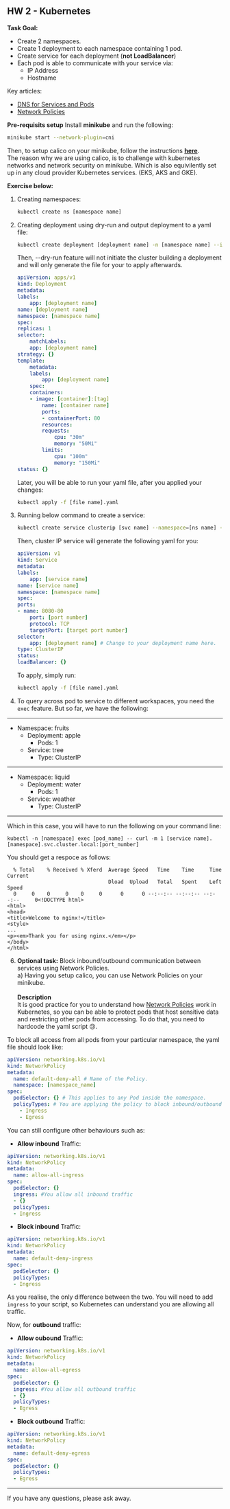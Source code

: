 ## HW 2 - Kubernetes
**Task Goal:** 
* Create 2 namespaces.
* Create 1 deployment to each namespace containing 1 pod.
* Create service for each deployment (**not LoadBalancer**)
* Each pod is able to communicate with your service via: 
    * IP Address
    * Hostname

Key articles: 
* [DNS for Services and Pods](https://kubernetes.io/docs/concepts/services-networking/dns-pod-service/)
* [Network Policies](https://kubernetes.io/docs/concepts/services-networking/network-policies/)

**Pre-requisits setup**
Install **minikube** and run the following: <br/>
```bash
minikube start --network-plugin=cni
```

Then, to setup calico on your minikube, follow the instructions **[here](https://projectcalico.docs.tigera.io/getting-started/kubernetes/minikube#create-a-single-node-minikube-cluster)**. <br/>
The reason why we are using calico, is to challenge with kubernetes networks and network security on minikube. Which is also equivilently set up in any cloud provider Kubernetes services. (EKS, AKS and GKE).

**Exercise below:**
1) Creating namespaces: 
    ```bash 
    kubectl create ns [namespace name]
    ```

2) Creating deployment using dry-run and output deployment to a yaml file:
    ```bash
    kubectl create deployment [deployment name] -n [namespace name] --image=[image:tag] --port=[port no.] --dry-run=[client | server | none] -o yaml > [file name].yaml
    ```
    Then, --dry-run feature will not initiate the cluster building a deployment and will only generate the file for your to apply afterwards. 
    ```yaml
    apiVersion: apps/v1
    kind: Deployment
    metadata:
    labels:
        app: [deployment name]
    name: [deployment name]
    namespace: [namespace name]
    spec:
    replicas: 1
    selector:
        matchLabels:
        app: [deployment name]
    strategy: {}
    template:
        metadata:
        labels:
            app: [deployment name]
        spec:
        containers:
        - image: [container]:[tag]
            name: [container name]
            ports:
            - containerPort: 80
            resources:
            requests:
                cpu: "30m"
                memory: "50Mi"
            limits:
                cpu: "100m"
                memory: "150Mi"
    status: {}
    ```
    Later, you will be able to run your yaml file, after you applied your changes: 
    ```bash
    kubectl apply -f [file name].yaml
    ```

3) Running below command to create a service: 
    ```bash
    kubectl create service clusterip [svc name] --namespace=[ns name] --tcp=[port no.]:[target no.] --dry-run=[client | server | none] -o yaml > [file name].yaml
    ```
    Then, cluster IP service will generate the following yaml for you: 
    ```yaml
    apiVersion: v1
    kind: Service
    metadata:
    labels:
        app: [service name]
    name: [service name]
    namespace: [namespace name]
    spec:
    ports:
    - name: 8080-80
        port: [port number]
        protocol: TCP
        targetPort: [target port number]
    selector:
        app: [deployment name] # Change to your deployment name here.
    type: ClusterIP
    status:
    loadBalancer: {}
    ```

    To apply, simply run: 
    ```bash
    kubectl apply -f [file name].yaml
    ```

4) To query across pod to service to different workspaces, you need the `exec` feature. 
But so far, we have the following: 
---
* Namespace: fruits
    * Deployment: apple
        * Pods: 1
    * Service: tree
        * Type: ClusterIP
---
* Namespace: liquid
    * Deployment: water
        * Pods: 1
    * Service: weather
        * Type: ClusterIP
---
Which in this case, you will have to run the following on your command line: 
```command
kubectl -n [namespace] exec [pod_name] -- curl -m 1 [service name].[namespace].svc.cluster.local:[port_number]
```

You should get a respoce as follows: 
```command
  % Total    % Received % Xferd  Average Speed   Time    Time     Time  Current
                                 Dload  Upload   Total   Spent    Left  Speed
  0     0    0     0    0     0      0      0 --:--:-- --:--:-- --:--:--     0<!DOCTYPE html>
<html>
<head>
<title>Welcome to nginx!</title>
<style>
...
<p><em>Thank you for using nginx.</em></p>
</body>
</html>
```

6) **Optional task:** Block inbound/outbound communication between services using Network Policies. <br/>
    a) Having you setup calico, you can use Network Policies on your minikube. <br/> <br/>
**Description** <br/>
It is good practice for you to understand how [Network Policies](https://kubernetes.io/docs/concepts/services-networking/network-policies/) work in Kubernetes, so you can be able to protect pods that host sensitive data and restricting other pods from accessing. To do that, you need to hardcode the yaml script 😢.

To block all access from all pods from your particular namespace, the yaml file should look like: 
```yaml
apiVersion: networking.k8s.io/v1
kind: NetworkPolicy
metadata:
  name: default-deny-all # Name of the Policy.
  namespace: [namespace_name] 
spec:
  podSelector: {} # This applies to any Pod inside the namespace.
  policyTypes: # You are applying the policy to block inbound/outbound traffic. 
    - Ingress
    - Egress
```

You can still configure other behaviours such as: 
- **Allow inbound** Traffic: 
```yaml
apiVersion: networking.k8s.io/v1
kind: NetworkPolicy
metadata:
  name: allow-all-ingress
spec:
  podSelector: {}
  ingress: #You allow all inbound traffic 
  - {}
  policyTypes:
  - Ingress
```
- **Block inbound** Traffic:
```yaml
apiVersion: networking.k8s.io/v1
kind: NetworkPolicy
metadata:
  name: default-deny-ingress
spec:
  podSelector: {}
  policyTypes:
  - Ingress
```
As you realise, the only difference between the two. You will need to add `ingress` to your script, so Kubernetes can understand you are allowing all traffic. 

Now, for **outbound** traffic: 
- **Allow oubound** Traffic: 
```yaml
apiVersion: networking.k8s.io/v1
kind: NetworkPolicy
metadata:
  name: allow-all-egress
spec:
  podSelector: {}
  ingress: #You allow all outbound traffic 
  - {}
  policyTypes:
  - Egress
```
- **Block outbound** Traffic:
```yaml
apiVersion: networking.k8s.io/v1
kind: NetworkPolicy
metadata:
  name: default-deny-egress
spec:
  podSelector: {}
  policyTypes:
  - Egress
```
---
If you have any questions, please ask away.